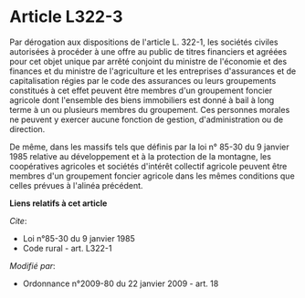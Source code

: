 # Article L322-3

Par dérogation aux dispositions de l'article L. 322-1, les sociétés civiles autorisées à procéder à une offre au public de
titres financiers et agréées pour cet objet unique par arrêté conjoint du ministre de l'économie et des finances et du
ministre de l'agriculture et les entreprises d'assurances et de capitalisation régies par le code des assurances ou leurs
groupements constitués à cet effet peuvent être membres d'un groupement foncier agricole dont l'ensemble des biens
immobiliers est donné à bail à long terme à un ou plusieurs membres du groupement. Ces personnes morales ne peuvent y exercer
aucune fonction de gestion, d'administration ou de direction. 

De même, dans les massifs tels que définis par la loi n° 85-30 du 9 janvier 1985 relative au développement et à la protection
de la montagne, les coopératives agricoles et sociétés d'intérêt collectif agricole peuvent être membres d'un groupement
foncier agricole dans les mêmes conditions que celles prévues à l'alinéa précédent.

**Liens relatifs à cet article**

_Cite_:

  - Loi n°85-30 du 9 janvier 1985
  - Code rural - art. L322-1

_Modifié par_:

  - Ordonnance n°2009-80 du 22 janvier 2009 - art. 18
